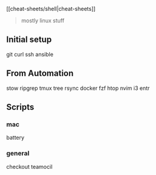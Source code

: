 [[cheat-sheets/shell|cheat-sheets]]

>mostly linux stuff

## Initial setup

git
curl
ssh
ansible

## From Automation

stow
ripgrep
tmux
tree
rsync
docker
fzf
htop
nvim
i3
entr

## Scripts

### mac
battery

### general
checkout
teamocil
